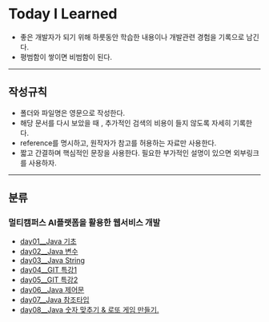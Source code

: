 # Today I Learned

- 좋은 개발자가 되기 위해 하룻동안 학습한 내용이나 개발관련 경험을 기록으로 남긴다.
- 평범함이 쌓이면 비범함이 된다.

---

## 작성규칙

- 폴더와 파일명은 영문으로 작성한다.
- 해당 문서를 다시 보았을 때 , 추가적인 검색의 비용이 들지 않도록 자세히 기록한다.
- reference를 명시하고, 원작자가 참고를 허용하는 자료만 사용한다.
- 짧고 간결하며 핵심적인 문장을 사용한다. 필요한 부가적인 설명이 있으면 외부링크를 사용하자.

---

## 분류

### 멀티캠퍼스 AI플랫폼을 활용한 웹서비스 개발

- [day01\_\_Java 기초](https://github.com/kansg92/TIL/blob/master/multi%20campus%2014th/day01__Java.md)
- [day02\_\_Java 변수](https://github.com/kansg92/TIL/blob/master/multi%20campus%2014th/day02__java%20variable.md)
- [day03\_\_Java String](https://github.com/kansg92/TIL/blob/master/multi%20campus%2014th/day03__Java%20String%20%26%20system.md)
- [day04\_\_GIT 특강1](https://github.com/kansg92/TIL/blob/master/multi%20campus%2014th/day04__GIT.md)
- [day05\_\_GIT 특강2](https://github.com/kansg92/TIL/blob/master/multi%20campus%2014th/day05__GIT2.md)
- [day06\_\_Java 제어문](https://github.com/kansg92/TIL/blob/master/multi%20campus%2014th/day06__%20Control%20Statement.md)
- [day07\_\_Java 참조타입](https://github.com/kansg92/TIL/blob/master/multi%20campus%2014th/day07__Java-reference-type.md)
- [day08\_\_Java 숫자 맞추기 & 로또 게임 만들기.](https://github.com/kansg92/TIL/blob/master/multi%20campus%2014th/day08__Java-workshop.md)
